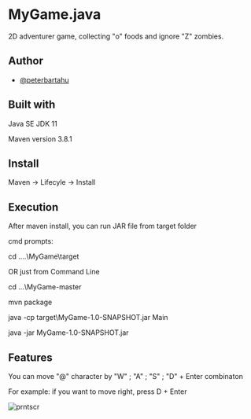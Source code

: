 
# MyGame.java

2D adventurer game, collecting "o" foods and ignore "Z" zombies.

## Author

- [@peterbartahu](https://github.com/peterbartahu)


## Built with

Java SE JDK 11

Maven version 3.8.1
## Install

Maven -> Lifecyle -> Install
## Execution

After maven install, you can run JAR file from target folder

cmd prompts: 

cd ....\MyGame\target

OR just from Command Line

cd ...\MyGame-master

mvn package

java -cp target\MyGame-1.0-SNAPSHOT.jar Main

java -jar MyGame-1.0-SNAPSHOT.jar
## Features

You can move "@" character by "W" ; "A" ; "S" ; "D" + Enter combinaton

For example: if you want to move right, press D + Enter



![prntscr](https://user-images.githubusercontent.com/113360396/211013501-5ec7c657-ca20-4f7c-8840-35dfb07bdb0e.png)

